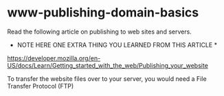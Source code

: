 # www-publishing-domain-basics

Read the following article on publishing to web sites and servers.

* NOTE HERE ONE EXTRA THING YOU LEARNED FROM THIS ARTICLE *

https://developer.mozilla.org/en-US/docs/Learn/Getting_started_with_the_web/Publishing_your_website


To transfer the website files over to your server, you would need a File Transfer Protocol (FTP)

